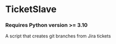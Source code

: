 # TicketSlave
### Requires Python version >= 3.10
A script that creates git branches from Jira tickets

